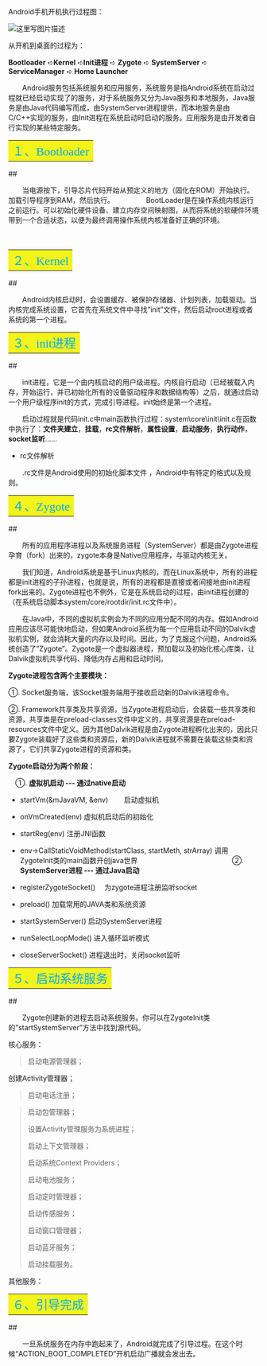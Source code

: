 

Android手机开机执行过程图：

![这里写图片描述](http://img.blog.csdn.net/20160603133621981)　

从开机到桌面的过程为：

**Bootloader** ➪**Kernel** ➪**Init进程** ➪ **Zygote** ➪ **SystemServer** ➪ **ServiceManager** ➪ **Home Launcher**


　　Android服务包括系统服务和应用服务，系统服务是指Android系统在启动过程就已经启动实现了的服务，对于系统服务又分为Java服务和本地服务，Java服务是由Java代码编写而成，由SystemServer进程提供，而本地服务是由C/C++实现的服务，由Init进程在系统启动时启动的服务。应用服务是由开发者自行实现的某些特定服务。
<table>
<tr>
<td bgcolor=#f4f31a>
<font color=#00aaff size=5 face="微软雅黑">
 １、Bootloader
 </font>
</td>
</tr>
</table>
##  

　　当电源按下，引导芯片代码开始从预定义的地方（固化在ROM）开始执行。加载引导程序到RAM，然后执行。
　　
　　BootLoader是在操作系统内核运行之前运行。可以初始化硬件设备、建立内存空间映射图，从而将系统的软硬件环境带到一个合适状态，以便为最终调用操作系统内核准备好正确的环境。

　　
<table>
<tr>
<td bgcolor=#f4f31a>
<font color=#00aaff size=5 face="微软雅黑">
 ２、Kernel
 </font>
</td>
</tr>
</table>
##  

　　Android内核启动时，会设置缓存、被保护存储器、计划列表，加载驱动。当内核完成系统设置，它首先在系统文件中寻找”init”文件，然后启动root进程或者系统的第一个进程。


<table>
<tr>
<td bgcolor=#f4f31a>
<font color=#00aaff size=5 face="微软雅黑">
 ３、init进程
 </font>
</td>
</tr>
</table>
##  

　　init进程，它是一个由内核启动的用户级进程。内核自行启动（已经被载入内存，开始运行，并已初始化所有的设备驱动程序和数据结构等）之后，就通过启动一个用户级程序init的方式，完成引导进程。init始终是第一个进程。

　　启动过程就是代码init.c中main函数执行过程：system\core\init\init.c在函数中执行了：**文件夹建立**，**挂载**，**rc文件解析**，**属性设置**，**启动服务**，**执行动作**，**socket监听**……


 - rc文件解析

　　.rc文件是Android使用的初始化脚本文件 ，Android中有特定的格式以及规则。


<table>
<tr>
<td bgcolor=#f4f31a>
<font color=#00aaff size=5 face="微软雅黑">
 ４、Zygote
 </font>
</td>
</tr>
</table>
##  

　　所有的应用程序进程以及系统服务进程（SystemServer）都是由Zygote进程孕育（fork）出来的，zygote本身是Native应用程序，与驱动内核无关。

　　我们知道，Android系统是基于Linux内核的，而在Linux系统中，所有的进程都是init进程的子孙进程，也就是说，所有的进程都是直接或者间接地由init进程fork出来的。Zygote进程也不例外，它是在系统启动的过程，由init进程创建的（在系统启动脚本system/core/rootdir/init.rc文件中）。

　　在Java中，不同的虚拟机实例会为不同的应用分配不同的内存。假如Android应用应该尽可能快地启动，但如果Android系统为每一个应用启动不同的Dalvik虚拟机实例，就会消耗大量的内存以及时间。因此，为了克服这个问题，Android系统创造了”Zygote”。Zygote是一个虚拟器进程，预加载以及初始化核心库类，让Dalvik虚拟机共享代码、降低内存占用和启动时间。

**Zygote进程包含两个主要模块：**

  ①. Socket服务端，该Socket服务端用于接收启动新的Dalvik进程命令。

  ②. Framework共享类及共享资源，当Zygote进程启动后，会装载一些共享类和资源，共享类是在preload-classes文件中定义的，共享资源是在preload-resources文件中定义。因为其他Dalvik进程是由Zygote进程孵化出来的，因此只要Zygote装载好了这些类和资源后，新的Dalvik进程就不需要在装载这些类和资源了，它们共享Zygote进程的资源和类。


**Zygote启动分为两个阶段：**

 　①. **虚拟机启动 --- 通过native启动**　

- startVm(&mJavaVM, &env) 　　启动虚拟机　

- onVmCreated(env)         虚拟机启动后的初始化

- startReg(env)             注册JNI函数

- env->CallStaticVoidMethod(startClass, startMeth, strArray) 调用ZygoteInit类的main函数开创java世界　
　　　　　　　　　　　　
 ②. **SystemServer进程 --- 通过Java启动**　

- registerZygoteSocket() 　为zygote进程注册监听socket

- preload()            加载常用的JAVA类和系统资源

- startSystemServer()    启动SystemServer进程

- runSelectLoopMode()  进入循环监听模式

- closeServerSocket()    进程退出时，关闭socket监听

<table>
<tr>
<td bgcolor=#f4f31a>
<font color=#00aaff size=5 face="微软雅黑">
 ５、启动系统服务
 </font>
</td>
</tr>
</table>
## 

　　Zygote创建新的进程去启动系统服务。你可以在ZygoteInit类的”startSystemServer”方法中找到源代码。

核心服务：

> 启动电源管理器；　
> 
创建Activity管理器；　

>启动电话注册；　

>启动包管理器；
>
>设置Activity管理服务为系统进程；
>
>启动上下文管理器；
>
>启动系统Context Providers；
>
>启动电池服务；
>
>启动定时管理器；
>
>启动传感服务；
>
>启动窗口管理器；
>
>启动蓝牙服务；
>
>启动挂载服务。
>
其他服务：

<table>
<tr>
<td bgcolor=#f4f31a>
<font color=#00aaff size=5 face="微软雅黑">
 ６、引导完成
 </font>
</td>
</tr>
</table>
## 

　　一旦系统服务在内存中跑起来了，Android就完成了引导过程。在这个时候“ACTION_BOOT_COMPLETED”开机启动广播就会发出去。
